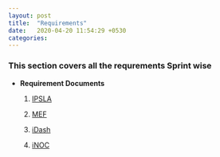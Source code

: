 ```yaml
---
layout: post
title:  "Requirements"
date:   2020-04-20 11:54:29 +0530
categories: 
---
```


### This section covers all the requrements Sprint wise


- **Requirement Documents**
    
    1. [IPSLA](/SolutionDesigner/ipsla/)
    
    2. [MEF](/SolutionDesigner/mef/)
    
    3. [iDash](/SolutionDesigner/iDash/)
    
    4. [iNOC](/SolutionDesigner/iNOC/)
    
    


